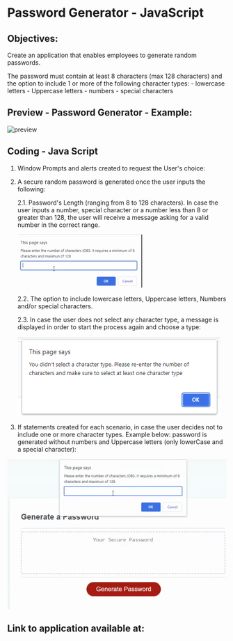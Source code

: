 # Password Generator - JavaScript

## Objectives:
Create an application that enables employees to generate random passwords. 

The password must contain at least 8 characters (max 128 characters) and the option to include 1 or more of the following character types:
    - lowercase letters
    - Uppercase letters
    - numbers
    - special characters


## Preview - Password Generator - Example:

![preview](assets/gifs/passwordPreview.gif "Preview Project")


## Coding - Java Script

1. Window Prompts and alerts created to request the User's choice:

2. A secure random password is generated once the user inputs the following:

    2.1. Password's Length (ranging from 8 to 128 characters). In case the user inputs a number, special character or a number less than 8 or greater than 128, the user will receive a message asking for a valid number in the correct range. 

    ![validNumber](assets/gifs/validNumber.gif "Valid Number")

    2.2. The option to include lowercase letters, Uppercase letters, Numbers and/or special characters.

    2.3. In case the user does not select any character type, a message is displayed in order to start the process again and choose a type:

    ![characterType](assets/gifs/characterType.PNG "Character type not selected")


3. If statements created for each scenario, in case the user decides not to include one or more character types. 
Example below: password is generated without numbers and Uppercase letters (only lowerCase and a special character):

![exampleUserCharacter](assets/gifs/examplenonumbers.gif "Character type - only lowercase and a special character")

## Link to application available at:






